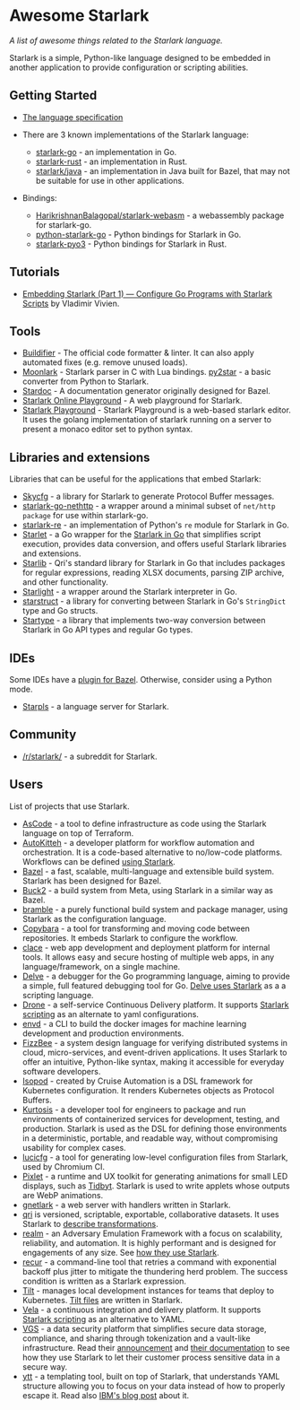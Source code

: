 # Awesome Starlark
*A list of awesome things related to the Starlark language.*

Starlark is a simple, Python-like language designed to be embedded in another application to provide configuration or scripting abilities.

## Getting Started

*   [The language specification](https://github.com/bazelbuild/starlark/blob/master/spec.md)

*   There are 3 known implementations of the Starlark language:
    -   [starlark-go](https://github.com/google/starlark-go/) - an implementation in Go.
    -   [starlark-rust](https://github.com/facebookexperimental/starlark-rust) - an implementation in Rust.
    -   [starlark/java](https://github.com/bazelbuild/bazel/tree/master/src/main/java/net/starlark/java) - an implementation in Java
      built for Bazel, that may not be suitable for use in other applications.

*   Bindings:

    -  [HarikrishnanBalagopal/starlark-webasm](https://www.npmjs.com/package/starlark-webasm) - a webassembly package for starlark-go.
    -  [python-starlark-go](https://github.com/caketop/python-starlark-go) - Python bindings for Starlark in Go.
    -  [starlark-pyo3](https://github.com/inducer/starlark-pyo3) - Python bindings for Starlark in Rust.


## Tutorials

* [Embedding Starlark (Part 1) — Configure Go Programs with Starlark Scripts](https://medium.com/@vladimirvivien/embedding-starlark-part-1-configure-go-programs-with-starlark-scripts-5abde31b8265) by Vladimir Vivien.

## Tools

* [Buildifier](https://github.com/bazelbuild/buildtools) - The official code formatter &
  linter. It can also apply automated fixes (e.g. remove unused loads).
* [Moonlark](https://github.com/obazl/moonlark) - Starlark parser in C with Lua
  bindings.
  [py2star](https://github.com/mahmoudimus/py2star) - a basic converter from Python to Starlark.
* [Stardoc](https://skydoc.bazel.build/) - A documentation generator originally designed for Bazel.
* [Starlark Online Playground](https://laurent.le-brun.eu/starlark/) -
    A web playground for Starlark.
* [Starlark Playground](https://github.com/qri-io/starpg) - Starlark Playground
  is a web-based starlark editor. It uses the golang implementation of starlark
  running on a server to present a monaco editor set to python syntax.


## Libraries and extensions

Libraries that can be useful for the applications that embed Starlark:

*  [Skycfg](https://github.com/stripe/skycfg) - a library for Starlark to
   generate Protocol Buffer messages.
*  [starlark-go-nethttp](https://github.com/pcj/starlark-go-nethttp) - a wrapper
   around a minimal subset of `net/http package` for use within starlark-go.
*  [starlark-re](https://github.com/magnetde/starlark-re) - an implementation
   of Python's `re` module for Starlark in Go.
*  [Starlet](https://github.com/1set/starlet) - a Go wrapper for the [Starlark in Go](https://github.com/google/starlark-go) that
   simplifies script execution, provides data conversion, and offers useful Starlark libraries and extensions.
*  [Starlib](https://github.com/qri-io/starlib) - Qri's standard library for
   Starlark in Go that includes packages for regular expressions, reading XLSX
   documents, parsing ZIP archive, and other functionality.
*  [Starlight](https://github.com/starlight-go/starlight) - a wrapper around the
   Starlark interpreter in Go.
*  [starstruct](https://github.com/mna/starstruct) - a library for converting
   between Starlark in Go's `StringDict` type and Go structs.
*  [Startype](https://github.com/vladimirvivien/startype) - a library that
   implements two-way conversion between Starlark in Go API types and regular
   Go types.

## IDEs

Some IDEs have a [plugin for Bazel](https://bazel.build/install/ide).
Otherwise, consider using a Python mode.

*  [Starpls](https://github.com/withered-magic/starpls) - a language server
   for Starlark.

## Community

* [/r/starlark/](https://www.reddit.com/r/starlark/) - a subreddit for Starlark.

## Users

List of projects that use Starlark.

*  [AsCode](https://github.com/mcuadros/ascode) - a tool to define infrastructure
   as code using the Starlark language on top of Terraform.
*  [AutoKitteh](https://github.com/autokitteh/autokitteh) - a developer platform
   for workflow automation and orchestration. It is a code-based alternative to
   no/low-code platforms. Workflows can be defined
   [using Starlark](https://docs.autokitteh.com/glossary/starlark).
*  [Bazel](https://github.com/bazelbuild/bazel) - a fast, scalable,
   multi-language and extensible build system. Starlark has been designed for
   Bazel.
*  [Buck2](https://buck2.build/) - a build system from Meta, using
   Starlark in a similar way as Bazel.
*  [bramble](https://github.com/maxmcd/bramble) - a purely functional build system
   and package manager, using Starlark as the configuration language.
*  [Copybara](https://github.com/google/copybara) - a tool for transforming and
   moving code between repositories. It embeds Starlark to configure the workflow.
*  [clace](https://github.com/claceio/clace) - web app development and deployment
   platform for internal tools. It allows easy and secure hosting of multiple web
   apps, in any language/framework, on a single machine.
*  [Delve](https://github.com/go-delve/delve) - a debugger for the Go
   programming language, aiming to provide a simple, full featured debugging
   tool for Go. [Delve uses Starlark](https://github.com/go-delve/delve/blob/master/Documentation/cli/starlark.md)
   as a a scripting language.
*  [Drone](https://drone.io) - a self-service Continuous Delivery platform. It
   supports [Starlark scripting](https://docs.drone.io/starlark/overview/) as an
   alternate to yaml configurations.
*  [envd](https://github.com/tensorchord/envd) - a CLI to build the docker images
   for machine learning development and production environments.
*  [FizzBee](https://fizzbee.io) - a system design language for verifying
   distributed systems in cloud, micro-services, and event-driven applications.
   It uses Starlark to offer an intuitive, Python-like syntax, making it
   accessible for everyday software developers. 
*  [Isopod](https://github.com/cruise-automation/isopod) - created by Cruise
   Automation is a DSL framework for Kubernetes configuration. It renders
   Kubernetes objects as Protocol Buffers.
* [Kurtosis](https://github.com/kurtosis-tech/kurtosis) - a developer tool
   for engineers to package and run environments of containerized services for
   development, testing, and production. Starlark is used as the DSL for
   defining those environments in a deterministic, portable, and readable way,
   without compromising usability for complex cases.
*  [lucicfg](https://chromium.googlesource.com/infra/luci/luci-go/+/refs/heads/master/lucicfg/doc/README.md) -
   a tool for generating low-level configuration files from Starlark, used by Chromium CI.
*  [Pixlet](https://github.com/tidbyt/pixlet) - a runtime and UX toolkit for generating animations for small LED displays, such as [Tidbyt](https://tidbyt.com/). Starlark is used to write applets whose outputs are WebP animations.
*  [gnetlark](https://github.com/xyproto/gnetlark) - a web server with handlers
   written in Starlark.
*  [qri](http://qri.io/) is versioned, scriptable, exportable,
   collaborative datasets. It uses Starlark to [describe transformations](https://qri.io/docs/reference/starlark_syntax/).
*  [realm](https://github.com/spellshift/realm) - an Adversary Emulation Framework
   with a focus on scalability, reliability, and automation. It is highly performant and is
   designed for engagements of any size. See
   [how they use Starlark](https://docs.realm.pub/user-guide/eldritch).
*  [recur](https://github.com/dbohdan/recur) - a command-line tool that
   retries a command with exponential backoff plus jitter to mitigate the
   thundering herd problem. The success condition is written as a Starlark
   expression.
*  [Tilt](https://tilt.dev/) - manages local development instances for teams that
   deploy to Kubernetes. [Tilt files](https://docs.tilt.dev/tiltfile_concepts.html)
   are written in Starlark.
*  [Vela](https://go-vela.github.io/docs/) - a continuous integration and delivery platform.
   It supports [Starlark scripting](https://go-vela.github.io/docs/templates/tutorials/starlark/)
   as an alternative to YAML.
*  [VGS](https://www.verygoodsecurity.com/) - a data security platform that
   simplifies secure data storage, compliance, and sharing through tokenization
   and a vault-like infrastructure. Read their
   [announcement](https://www.verygoodsecurity.com/blog/posts/meet-starlarky)
   and [their documentation](https://www.verygoodsecurity.com/docs/vault/developer-tools/larky)
   to see how they use Starlark to let their customer process sensitive data in
   a secure way.
*  [ytt](https://get-ytt.io/) - a templating tool, built on top of Starlark,
   that understands YAML structure allowing you to focus on your data instead of
   how to properly escape it. Read also [IBM's blog post](
   https://developer.ibm.com/blogs/yaml-templating-tool-to-simplify-complex-configuration-management/)
   about it.
